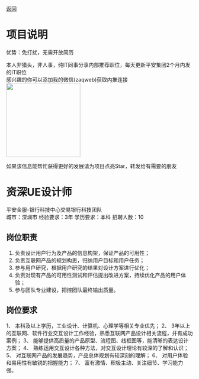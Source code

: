 [返回](../../)

# 项目说明

优势：免打扰，无需开放简历

本人非猎头，非人事，纯IT同事分享内部推荐职位，每天更新平安集团2个月内发的IT职位  
感兴趣的你可以添加我的微信(zaqweb)获取内推连接  
<img src="https://github.com/zaqweb/PA-IT-JOBS/blob/master/WechatICode.jpeg"  height="200" width="200">

如果该信息能帮忙获得更好的发展请为项目点亮Star，转发给有需要的朋友

# 资深UE设计师
平安金服-银行科技中心交易银行科技团队  
城市：深圳市 经验要求：3年 学历要求：本科  招聘人数：10

## 岗位职责
1.	负责设计用户行为及产品的信息构架，保证产品的可用性；
2.	负责互联网产品的规划构思，归纳用户目标和用户任务；
3.	参与用户研究，根据用户研究的结果对设计方案进行优化；
4.	负责对现有产品的可用性测试和评估提出改进方案，持续优化产品的用户体验；
5.	参与团队专业建设，把控团队最终输出质量。

## 岗位要求
1、 本科及以上学历，工业设计、计算机、心理学等相关专业优先；
2、 3年以上的互联网、软件行业交互设计工作经验，熟悉互联网产品设计相关流程，并有成功案例；
3、 能够提供高质量的产品原型、流程图、线框图等，能清晰的表达设计方案；
4、 熟练运用交互设计各种方法，对交互设计理论有较深的了解和认识；
5、 对互联网产品的发展趋势，产品总体规划有较深刻的理解；
6、 对用户体验和易用性有敏锐的把握能力；
7、 富有激情、积极主动、关注细节、学习能力强。




